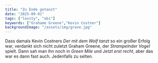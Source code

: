 ```yaml
---
title: "Zu Ende getanzt"
date: "2025-09-01"
tags: ["levity", "obi"]
keywords: ["Grahame Greene","Kevin Costner"]
backgroundImage: "/assets/img/grave.jpg"
---
```

Dass damals Kevin Costners *Der mit dem Wolf tanzt* so ein großer Erfolg war, verdankt sich nicht zuletzt Graham Greene, der *Strampelnder Vogel* spielt. Dann sah man ihn noch in *Green Mile* und *Jetzt erst recht*, aber das war es dann fast auch. Jedenfalls zu selten.